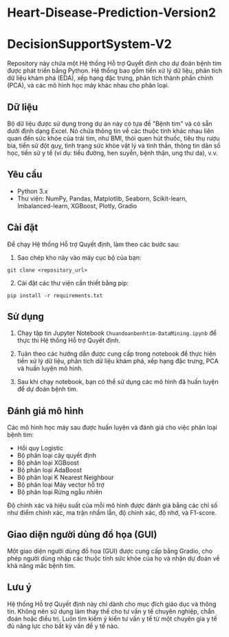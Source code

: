 ﻿# Heart-Disease-Prediction-Version2
# DecisionSupportSystem-V2

Repository này chứa một Hệ thống Hỗ trợ Quyết định cho dự đoán bệnh tim được phát triển bằng Python. Hệ thống bao gồm tiền xử lý dữ liệu, phân tích dữ liệu khám phá (EDA), xếp hạng đặc trưng, phân tích thành phần chính (PCA), và các mô hình học máy khác nhau cho phân loại.

## Dữ liệu

Bộ dữ liệu được sử dụng trong dự án này có tựa đề "Bệnh tim" và có sẵn dưới định dạng Excel. Nó chứa thông tin về các thuộc tính khác nhau liên quan đến sức khỏe của trái tim, như BMI, thói quen hút thuốc, tiêu thụ rượu bia, tiền sử đột quỵ, tình trạng sức khỏe vật lý và tinh thần, thông tin dân số học, tiền sử y tế (ví dụ: tiểu đường, hen suyễn, bệnh thận, ung thư da), v.v.

## Yêu cầu

- Python 3.x
- Thư viện: NumPy, Pandas, Matplotlib, Seaborn, Scikit-learn, Imbalanced-learn, XGBoost, Plotly, Gradio

## Cài đặt

Để chạy Hệ thống Hỗ trợ Quyết định, làm theo các bước sau:

1. Sao chép kho này vào máy cục bộ của bạn:

```
git clone <repository_url>
```

2. Cài đặt các thư viện cần thiết bằng pip:

```
pip install -r requirements.txt
```

## Sử dụng

1. Chạy tập tin Jupyter Notebook `Chuandoanbenhtim-DataMining.ipynb` để thực thi Hệ thống Hỗ trợ Quyết định.

2. Tuân theo các hướng dẫn được cung cấp trong notebook để thực hiện tiền xử lý dữ liệu, phân tích dữ liệu khám phá, xếp hạng đặc trưng, PCA và huấn luyện mô hình.

3. Sau khi chạy notebook, bạn có thể sử dụng các mô hình đã huấn luyện để dự đoán bệnh tim.

## Đánh giá mô hình

Các mô hình học máy sau được huấn luyện và đánh giá cho việc phân loại bệnh tim:

- Hồi quy Logistic
- Bộ phân loại cây quyết định
- Bộ phân loại XGBoost
- Bộ phân loại AdaBoost
- Bộ phân loại K Nearest Neighbour
- Bộ phân loại Máy vector hỗ trợ
- Bộ phân loại Rừng ngẫu nhiên

Độ chính xác và hiệu suất của mỗi mô hình được đánh giá bằng các chỉ số như điểm chính xác, ma trận nhầm lẫn, độ chính xác, độ nhớ, và F1-score.

## Giao diện người dùng đồ họa (GUI)

Một giao diện người dùng đồ họa (GUI) được cung cấp bằng Gradio, cho phép người dùng nhập các thuộc tính sức khỏe của họ và nhận dự đoán về khả năng mắc bệnh tim.

## Lưu ý

Hệ thống Hỗ trợ Quyết định này chỉ dành cho mục đích giáo dục và thông tin. Không nên sử dụng làm thay thế cho tư vấn y tế chuyên nghiệp, chẩn đoán hoặc điều trị. Luôn tìm kiếm ý kiến ​​tư vấn y tế từ một chuyên gia y tế đủ năng lực cho bất kỳ vấn đề y tế nào.
